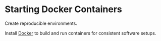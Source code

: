 # Starting Docker Containers

Create reproducible environments.

Install [Docker](https://www.docker.com/) to build and run containers for consistent software setups.
